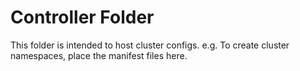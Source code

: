 # Controller Folder
This folder is intended to host cluster configs. e.g. To create cluster namespaces, place the manifest files here.